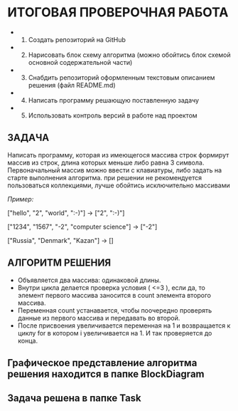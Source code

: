 # ИТОГОВАЯ ПРОВЕРОЧНАЯ РАБОТА

* 1. Создать репозиторий на GitHub
* 2. Нарисовать блок схему алгоритма (можно обойтись блок схемой основной содержательной части)
* 3. Снабдить репозиторий оформленным текстовым описанием решения (файл README.md)
* 4. Написать программу решающую поставленную задачу
* 5. Использовать контроль версий в работе над проектом

## ЗАДАЧА
Написать программу, которая из имеющегося массива строк формирут массив из строк, длина которых меньше либо равна 3 символа. Первоначальный массив можно ввести с клавиатуры, либо задать на старте выполнения алгоритма. при решении не рекомендуется пользоваться коллекциями, лучше обойтись исключительно массивами

*Пример:*

["hello", "2", "world", ":-)"] -> ["2", ":-)"]

["1234", "1567", "-2", "computer science"] -> ["-2"]

["Russia", "Denmark", "Kazan"] -> []

## АЛГОРИТМ РЕШЕНИЯ
* Объявляется два массива: одинаковой длины. 
* Внутри цикла делается проверка условия ( <=3 ), если да, то элемент первого массива заносится в count элемента второго массива.
 * Переменная count устанавается, чтобы поочередно проверять данные из первого массива и передавать во второй.
 * После присвоения увеличивается переменная на 1 и возвращается к циклу for в котором i увеличивается на 1. И так проверяется до конца.

 ## Графическое представление алгоритма решения находится в папке BlockDiagram

## Задача решена в папке Task